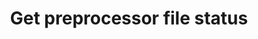 ---
title: Get preprocessor file status
excerpt: >-
  The method is used for retrieving the preprocessor file uploading session
  status using the asynchronous session identifier.
api:
  file: yespo.json
  operationId: preprocessorFileStatus
hidden: false
---
